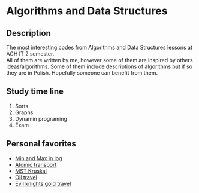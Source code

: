 # Algorithms and Data Structures

## Description

The most interesting codes from Algorithms and Data Structures lessons at AGH IT 2 semester.<br>
All of them are written by me, however some of them are inspired by others ideas/algorithms. Some of them include descriptions of algorithms but if so they are in Polish. Hopefully someone can benefit from them.

## Study time line

1. Sorts
2. Graphs
3. Dynamin programing
4. Exam

## Personal favorites

* [Min and Max in log](sorts/min&max_in_log.py)
* [Atomic transport](graphs/atomic_transport.py)
* [MST Kruskal](graphs/mst_kruskal.py)
* [Oil travel](dynamic_programming/oil_travel.py)
* [Evil knights gold travel](exam/egz1A.py)
